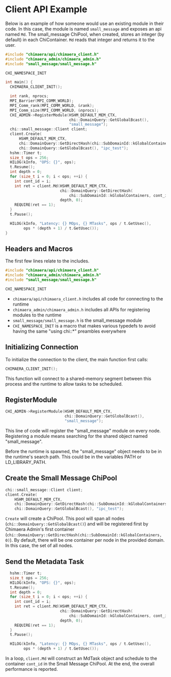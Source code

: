 # Client API Example

Below is an example of how someone would use an existing module in their code.
In this case, the module is named ``small_message`` and exposes an api named ``Md``.
The small_message ChiPool, when created, stores an integer (by default) in each ChiContainer.
``Md`` reads that integer and returns it to the user.

```cpp
#include "chimaera/api/chimaera_client.h"
#include "chimaera_admin/chimaera_admin.h"
#include "small_message/small_message.h"

CHI_NAMESPACE_INIT

int main() {
  CHIMAERA_CLIENT_INIT();

  int rank, nprocs;
  MPI_Barrier(MPI_COMM_WORLD);
  MPI_Comm_rank(MPI_COMM_WORLD, &rank);
  MPI_Comm_size(MPI_COMM_WORLD, &nprocs);
  CHI_ADMIN->RegisterModule(HSHM_DEFAULT_MEM_CTX,
                            chi::DomainQuery::GetGlobalBcast(),
                            "small_message");
  chi::small_message::Client client;
  client.Create(
      HSHM_DEFAULT_MEM_CTX,
      chi::DomainQuery::GetDirectHash(chi::SubDomainId::kGlobalContainers, 0),
      chi::DomainQuery::GetGlobalBcast(), "ipc_test");
  hshm::Timer t;
  size_t ops = 256;
  HILOG(kInfo, "OPS: {}", ops);
  t.Resume();
  int depth = 0;
  for (size_t i = 0; i < ops; ++i) {
    int cont_id = i;
    int ret = client.Md(HSHM_DEFAULT_MEM_CTX,
                        chi::DomainQuery::GetDirectHash(
                            chi::SubDomainId::kGlobalContainers, cont_id),
                        depth, 0);
    REQUIRE(ret == 1);
  }
  t.Pause();

  HILOG(kInfo, "Latency: {} MOps, {} MTasks", ops / t.GetUsec(),
        ops * (depth + 1) / t.GetUsec());
}
```

## Headers and Macros

The first few lines relate to the includes.
```cpp
#include "chimaera/api/chimaera_client.h"
#include "chimaera_admin/chimaera_admin.h"
#include "small_message/small_message.h"

CHI_NAMESPACE_INIT
```

* ``chimaera/api/chimaera_client.h`` includes all code for
connecting to the runtime
* ``chimaera_admin/chimaera_admin.h`` includes all APIs for
registering modules to the runtime
* ``small_message/small_message.h`` is the small_message module
* ``CHI_NAMESPACE_INIT`` is a macro that makes various typedefs
to avoid having the same "using chi::*" preambles everywhere

## Initializing Connection

To initialize the connection to the client, the main function first calls:
```cpp
CHIMAERA_CLIENT_INIT();
```

This function will connect to a shared-memory segment between this process
and the runtime to allow tasks to be scheduled.

## RegisterModule

```cpp
CHI_ADMIN->RegisterModule(HSHM_DEFAULT_MEM_CTX,
                          chi::DomainQuery::GetGlobalBcast(),
                          "small_message");
```

This line of code will register the "small_message" module on
every node. Registering a module means searching for the
shared object named "small_message". 

Before the runtime is spawned, the "small_message" object needs
to be in the runtime's search path. This could be in the variables
PATH or LD_LIBRARY_PATH.

## Create the Small Message ChiPool

```cpp
chi::small_message::Client client;
client.Create(
    HSHM_DEFAULT_MEM_CTX,
    chi::DomainQuery::GetDirectHash(chi::SubDomainId::kGlobalContainers, 0),
    chi::DomainQuery::GetGlobalBcast(), "ipc_test");
```

``Create`` will create a ChiPool. This pool will span all nodes 
(``chi::DomainQuery::GetGlobalBcast()``) and will
be registered first by Chimaera Admin's first container 
(``chi::DomainQuery::GetDirectHash(chi::SubDomainId::kGlobalContainers, 0)``).
By default, there will be one container per node in the provided domain.
In this case, the set of all nodes.

## Send the Metadata Task

```cpp
  hshm::Timer t;
  size_t ops = 256;
  HILOG(kInfo, "OPS: {}", ops);
  t.Resume();
  int depth = 0;
  for (size_t i = 0; i < ops; ++i) {
    int cont_id = i;
    int ret = client.Md(HSHM_DEFAULT_MEM_CTX,
                        chi::DomainQuery::GetDirectHash(
                            chi::SubDomainId::kGlobalContainers, cont_id),
                        depth, 0);
    REQUIRE(ret == 1);
  }
  t.Pause();

  HILOG(kInfo, "Latency: {} MOps, {} MTasks", ops / t.GetUsec(),
        ops * (depth + 1) / t.GetUsec());
```

In a loop, ``client.Md`` will construct an MdTask object and schedule
to the container ``cont_id`` in the Small Message ChiPool. At the
end, the overall performance is reported.
